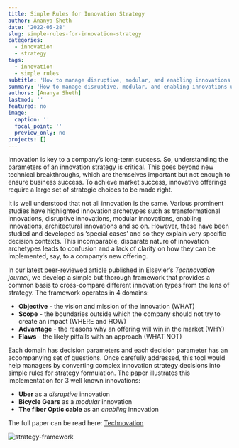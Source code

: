 ```yaml
---
title: Simple Rules for Innovation Strategy
author: Ananya Sheth
date: '2022-05-28'
slug: simple-rules-for-innovation-strategy
categories:
  - innovation
  - strategy
tags:
  - innovation
  - simple rules
subtitle: 'How to manage disruptive, modular, and enabling innovations using a specific set of questions'
summary: 'How to manage disruptive, modular, and enabling innovations using a specific set of questions'
authors: [Ananya Sheth]
lastmod: ''
featured: no
image:
  caption: ''
  focal_point: ''
  preview_only: no
projects: []
---
```


Innovation is key to a company’s long-term success.  So, understanding the parameters of an innovation strategy is critical.  This goes beyond new technical breakthroughs, which are themselves important but not enough to ensure business success.  To achieve market success, innovative offerings require a large set of strategic choices to be made right. 

It is well understood that not all innovation is the same.  Various prominent studies have highlighted innovation archetypes such as transformational innovations, disruptive innovations, modular innovations, enabling innovations, architectural innovations and so on.  However, these have been studied and developed as ‘special cases’ and so they explain very specific decision contexts.  This incomparable, disparate nature of innovation archetypes leads to confusion and a lack of clarity on how they can be implemented, say, to a company’s new offering.

In our [latest peer-reviewed article](https://www.sciencedirect.com/science/article/pii/S0166497222000815) published in Elsevier’s *Technovation journal*, we develop a simple but thorough framework that provides a common basis to cross-compare different innovation types from the lens of strategy.  The framework operates in 4 domains:
* **Objective** - the vision and mission of the innovation (WHAT)
* **Scope** - the boundaries outside which the company should not try to create an impact  (WHERE and HOW)
* **Advantage** - the reasons why an offering will win in the market (WHY)
*	**Flaws** - the likely pitfalls with an approach (WHAT NOT)

Each domain has decision parameters and each decision parameter has an accompanying set of questions.  Once carefully addressed, this tool would help managers by converting complex innovation strategy decisions into simple rules for strategy formulation.  The paper illustrates this implementation for 3 well known innovations:

* **Uber** as a *disruptive* innovation
* **Bicycle Gears** as a *modular* innovation
* **The fiber Optic cable** as an *enabling* innovation

The full paper can be read here: [Technovation](https://www.sciencedirect.com/science/article/pii/S0166497222000815)

![strategy-framework](/img/Technovation-framework.jpeg)